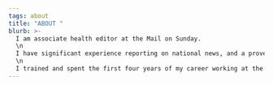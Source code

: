 ```yaml
---
tags: about
title: "ABOUT "
blurb: >-
  I am associate health editor at the Mail on Sunday. 
  \n
  I have significant experience reporting on national news, and a proven track record of landing exclusives and generating original story ideas. 
  \n
  I trained and spent the first four years of my career working at the Press Association, as both a general news reporter and health and science correspondent.
---
```

